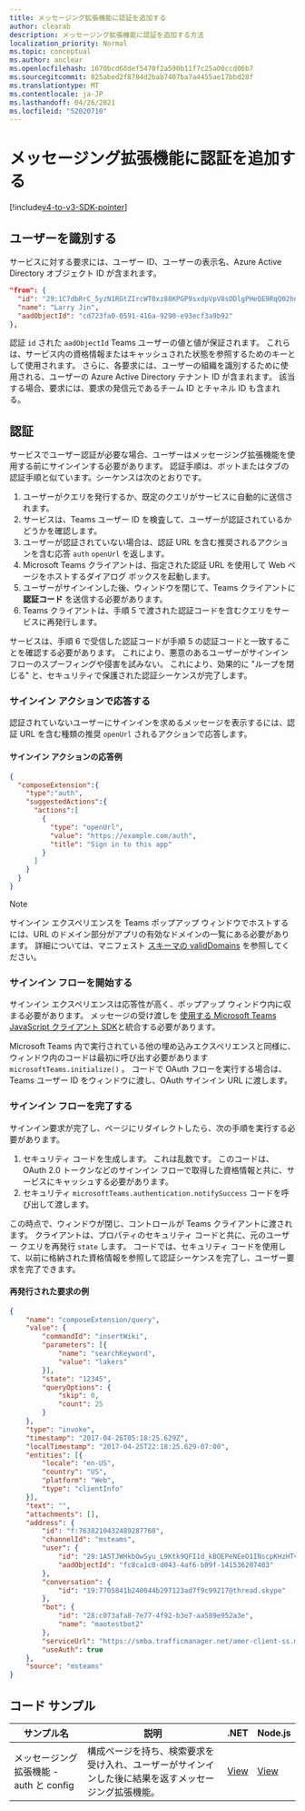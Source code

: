 ```yaml
---
title: メッセージング拡張機能に認証を追加する
author: clearab
description: メッセージング拡張機能に認証を追加する方法
localization_priority: Normal
ms.topic: conceptual
ms.author: anclear
ms.openlocfilehash: 1670bcd68def5470f2a590b11f7c25a00ccd06b7
ms.sourcegitcommit: 825abed2f8784d2bab7407ba7a4455ae17bbd28f
ms.translationtype: MT
ms.contentlocale: ja-JP
ms.lasthandoff: 04/26/2021
ms.locfileid: "52020710"
---
```

# <a name="add-authentication-to-your-messaging-extension"></a>メッセージング拡張機能に認証を追加する

[!include[v4-to-v3-SDK-pointer](~/includes/v4-to-v3-pointer-me.md)]

## <a name="identify-the-user"></a>ユーザーを識別する

サービスに対する要求には、ユーザー ID、ユーザーの表示名、Azure Active Directory オブジェクト ID が含まれます。

```json
"from": {
  "id": "29:1C7dbRrC_5yzN1RGtZIrcWT0xz88KPGP9sxdpVpV8sODlgPHeQE9RqQ02hnpuKzy6zZ-AaZx6swUOMj_Dsdse3TQ4sIaeebbFBF-VgjJy_nY",
  "name": "Larry Jin",
  "aadObjectId": "cd723fa0-0591-416a-9290-e93ecf3a9b92"
},
```

認証 `id` された `aadObjectId` Teams ユーザーの値と値が保証されます。 これらは、サービス内の資格情報またはキャッシュされた状態を参照するためのキーとして使用されます。 さらに、各要求には、ユーザーの組織を識別するために使用される、ユーザーの Azure Active Directory テナント ID が含まれます。 該当する場合、要求には、要求の発信元であるチーム ID とチャネル ID も含まれる。

## <a name="authentication"></a>認証

サービスでユーザー認証が必要な場合、ユーザーはメッセージング拡張機能を使用する前にサインインする必要があります。 認証手順は、ボットまたはタブの認証手順と似ています。シーケンスは次のとおりです。

1. ユーザーがクエリを発行するか、既定のクエリがサービスに自動的に送信されます。
1. サービスは、Teams ユーザー ID を検査して、ユーザーが認証されているかどうかを確認します。
1. ユーザーが認証されていない場合は、認証 URL を含む推奨されるアクションを含む応答 `auth` `openUrl` を返します。
1. Microsoft Teams クライアントは、指定された認証 URL を使用して Web ページをホストするダイアログ ボックスを起動します。
1. ユーザーがサインインした後、ウィンドウを閉じて、Teams クライアントに **認証コード** を送信する必要があります。
1. Teams クライアントは、手順 5 で渡された認証コードを含むクエリをサービスに再発行します。

サービスは、手順 6 で受信した認証コードが手順 5 の認証コードと一致することを確認する必要があります。 これにより、悪意のあるユーザーがサインイン フローのスプーフィングや侵害を試みない。 これにより、効果的に "ループを閉じる" と、セキュリティで保護された認証シーケンスが完了します。

### <a name="respond-with-a-sign-in-action"></a>サインイン アクションで応答する

認証されていないユーザーにサインインを求めるメッセージを表示するには、認証 URL を含む種類の推奨 `openUrl` されるアクションで応答します。

#### <a name="response-example-for-a-sign-in-action"></a>サインイン アクションの応答例

```json
{
  "composeExtension":{
    "type":"auth",
    "suggestedActions":{
      "actions":[
        {
          "type": "openUrl",
          "value": "https://example.com/auth",
          "title": "Sign in to this app"
        }
      ]
    }
  }
}
```

> [!NOTE]
> サインイン エクスペリエンスを Teams ポップアップ ウィンドウでホストするには、URL のドメイン部分がアプリの有効なドメインの一覧にある必要があります。 詳細については、マニフェスト [スキーマの validDomains](~/resources/schema/manifest-schema.md#validdomains) を参照してください。

### <a name="start-the-sign-in-flow"></a>サインイン フローを開始する

サインイン エクスペリエンスは応答性が高く、ポップアップ ウィンドウ内に収まる必要があります。 メッセージの受け渡しを [使用する Microsoft Teams JavaScript クライアント SDK](/javascript/api/overview/msteams-client)と統合する必要があります。

Microsoft Teams 内で実行されている他の埋め込みエクスペリエンスと同様に、ウィンドウ内のコードは最初に呼び出す必要があります `microsoftTeams.initialize()` 。 コードで OAuth フローを実行する場合は、Teams ユーザー ID をウィンドウに渡し、OAuth サインイン URL に渡します。

### <a name="complete-the-sign-in-flow"></a>サインイン フローを完了する

サインイン要求が完了し、ページにリダイレクトしたら、次の手順を実行する必要があります。

1. セキュリティ コードを生成します。 これは乱数です。 このコードは、OAuth 2.0 トークンなどのサインイン フローで取得した資格情報と共に、サービスにキャッシュする必要があります。
1. セキュリティ `microsoftTeams.authentication.notifySuccess` コードを呼び出して渡します。

この時点で、ウィンドウが閉じ、コントロールが Teams クライアントに渡されます。 クライアントは、プロパティのセキュリティ コードと共に、元のユーザー クエリを再発行 `state` します。 コードでは、セキュリティ コードを使用して、以前に格納された資格情報を参照して認証シーケンスを完了し、ユーザー要求を完了できます。

#### <a name="reissued-request-example"></a>再発行された要求の例

```json
{
    "name": "composeExtension/query",
    "value": {
        "commandId": "insertWiki",
        "parameters": [{
            "name": "searchKeyword",
            "value": "lakers"
        }],
        "state": "12345",
        "queryOptions": {
            "skip": 0,
            "count": 25
        }
    },
    "type": "invoke",
    "timestamp": "2017-04-26T05:18:25.629Z",
    "localTimestamp": "2017-04-25T22:18:25.629-07:00",
    "entities": [{
        "locale": "en-US",
        "country": "US",
        "platform": "Web",
        "type": "clientInfo"
    }],
    "text": "",
    "attachments": [],
    "address": {
        "id": "f:7638210432489287768",
        "channelId": "msteams",
        "user": {
            "id": "29:1A5TJWHkbOwSyu_L9Ktk9QFI1d_kBOEPeNEeO1INscpKHzHTvWfiau5AX_6y3SuiOby-r73dzHJ17HipUWqGPgw",
            "aadObjectId": "fc8ca1c0-d043-4af6-b09f-141536207403"
        },
        "conversation": {
            "id": "19:7705841b240044b297123ad7f9c99217@thread.skype"
        },
        "bot": {
            "id": "28:c073afa8-7e77-4f92-b3e7-aa589e952a3e",
            "name": "maotestbot2"
        },
        "serviceUrl": "https://smba.trafficmanager.net/amer-client-ss.msg/",
        "useAuth": true
    },
    "source": "msteams"
}
```

## <a name="code-sample"></a>コード サンプル
|**サンプル名** | **説明** |**.NET** | **Node.js**|
|----------------|-----------------|--------------|----------------|
|メッセージング拡張機能 - auth と config | 構成ページを持ち、検索要求を受け入れ、ユーザーがサインインした後に結果を返すメッセージング拡張機能。 |[View](https://github.com/microsoft/BotBuilder-Samples/tree/main/samples/csharp_dotnetcore/52.teams-messaging-extensions-search-auth-config)|[View](https://github.com/microsoft/BotBuilder-Samples/blob/main/samples/javascript_nodejs/52.teams-messaging-extensions-search-auth-config)| 

 
